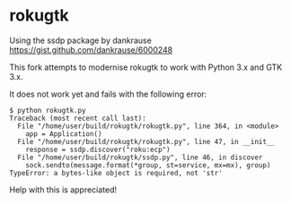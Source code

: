 # rokugtk

Using the ssdp package by dankrause
https://gist.github.com/dankrause/6000248

This fork attempts to modernise rokugtk to work with Python 3.x and GTK 3.x. 

It does not work yet and fails with the following error:

~~~~
$ python rokugtk.py 
Traceback (most recent call last):
  File "/home/user/build/rokugtk/rokugtk.py", line 364, in <module>
    app = Application()
  File "/home/user/build/rokugtk/rokugtk.py", line 47, in __init__
    response = ssdp.discover("roku:ecp")
  File "/home/user/build/rokugtk/ssdp.py", line 46, in discover
    sock.sendto(message.format(*group, st=service, mx=mx), group)
TypeError: a bytes-like object is required, not 'str'
~~~~

Help with this is appreciated!
